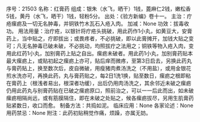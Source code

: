 序号：21503
名称：红膏药
组成：银朱（水飞，晒干）1钱，蓖麻仁2钱，嫩松香5钱，黄丹（水飞，晒干）1钱，轻粉5分。
出处：《验方新编》卷十一。
主治：疔疮瘰疬及一切无名肿毒，并铜铁竹木瓦石入疮入肉。
加减：None
功效：拔毒收功。
用法用量：治疔疮，以银针将疔疮头挑破，用此药作1小丸，如黄豆大，安膏药上，当中贴之，疔即拔出；或畏疼者，不必挑破，即以此膏摊开，加钱大贴之变可；凡无名肿毒已破未破，不必挑动，均照拔疔之法用之；铜铁等物入疮入肉，变用此红药1小丸，加别膏药上贴之自出。瘰疬未破者。用此药1小丸，加别膏药贴本最大瘰疬上，或贴初起之瘰疬上亦可，贴后痒而微疼，至第3日启去，另换此药丸与膏药贴上，换至数次后，皮自微破，用瘦猪肉煮汤洗之（不用盐），或用金银花煎水洗亦可，再换此药，丸与膏药贴之，每2日1洗1换，贴至数日，瘰疬之根即粘在膏药上（根浅者易出，根深者功缓），出后仍用肉汤洗之，其余邻近未破之瘰疬仍用此药丸与别膏药贴在已破之瘰疬原口，照前治之，可以一一后此而出，如未破瘰疬相隔尚远，或有筋膜隔住，即在未破之处贴之，候各瘰疬拔尽，另用生肌膏药贴紧数日，收口而愈。
制备方法：共捣如泥。
临床应用：None
各家论述：None
用药禁忌：None
附注：此药初贴稍觉作痛，烦躁，亦属无妨。
